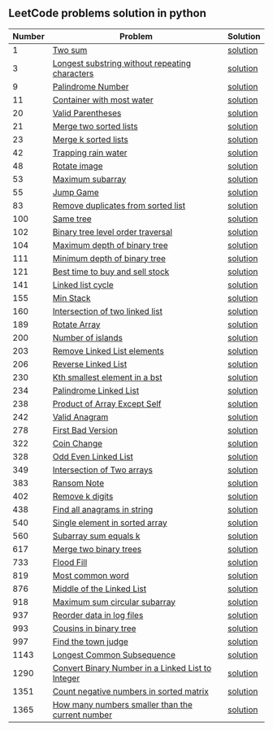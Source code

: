 ## LeetCode problems solution in python


|  Number | Problem |   Solution | 
| --- | --- | --- |
|  1 | [Two sum](https://leetcode.com/problems/two-sum/) | [solution](/Solutions/Two_sum.py)|
|  3 | [Longest substring without repeating characters](https://leetcode.com/problems/longest-substring-without-repeating-characters/) | [solution](/Solutions/Longest_substring_without_repeating_characters.py)|
|  9 | [Palindrome Number](https://leetcode.com/problems/palindrome-number/) | [solution](/Solutions/palindrome.py)|
|  11 | [Container with most water](https://leetcode.com/problems/container-with-most-water/) | [solution](/Solutions/container_with_most_water.py)|
|  20 | [Valid Parentheses](https://leetcode.com/problems/valid-parentheses/) | [solution](/Solutions/valid-parentheses.py)|
|  21 | [Merge two sorted lists](https://leetcode.com/problems/merge-two-sorted-lists/) | [solution](/Solutions/merge_two_sorted_list.py)|
|  23 | [Merge k sorted lists](https://leetcode.com/problems/merge-k-sorted-lists/) | [solution](/Solutions/merge_k_sorted_lists.py)|
|  42 | [Trapping rain water](https://leetcode.com/problems/trapping-rain-water/) | [solution](/Solutions/trapping_rain_water.py)|
|  48 | [Rotate image](https://leetcode.com/problems/rotate-image/) | [solution](/Solutions/rotate_image.py)|
|  53 | [Maximum subarray](https://leetcode.com/problems/maximum-subarray/) | [solution](/Solutions/naximum_subarray.py)|
|  55 | [Jump Game](https://leetcode.com/problems/jump-game/) | [solution](/Solutions/jump_game.py)|
|  83 | [Remove duplicates from sorted list](https://leetcode.com/problems/remove-duplicated-from-sorted-list/) | [solution](/Solutions/remove_duplicates_from_sorted_list.py)|
|  100 | [Same tree](https://leetcode.com/problems/same-tree/) | [solution](/Solutions/same_tree.py)|
|  102 | [Binary tree level order traversal](https://leetcode.com/problems/binary-tree-level-order-traversal/) | [solution](/Solutions/binary_tree_level_order_traversal.py)|
|  104 | [Maximum depth of binary tree](https://leetcode.com/problems/maximum-depth-of-binary-tree/) | [solution](/Solutions/maximum_depth_of_binary_tree.py)|
|  111 | [Minimum depth of binary tree](https://leetcode.com/problems/minimum-depth-of-binary-tree/) | [solution](/Solutions/minimum_depth_of_binary_tree.py)|
|  121 | [Best time to buy and sell stock](https://leetcode.com/problems/best-time-to-buy-and-sell-stock/) | [solution](/Solutions/Best_time_to_buy_and_sell_stock.py)|
|  141 | [Linked list cycle](https://leetcode.com/problems/linked-list-cycle/) | [solution](/Solutions/linked_list_cycle.py)|
|  155 | [Min Stack](https://leetcode.com/problems/min-stack/) | [solution](/Solutions/min_stack.py)|
|  160 | [Intersection of two linked list](https://leetcode.com/problems/intersection-of-two-linked-list/) | [solution](/Solutions/intersection_of_two_linked_list.py)|
|  189 | [Rotate Array](https://leetcode.com/problems/rotate-array/) | [solution](/Solutions/Rotate_Array.py)|
|  200 | [Number of islands](https://leetcode.com/problems/number-of-islands/) | [solution](/Solutions/number_of_islands.py)|
|  203 | [Remove Linked List elements](https://leetcode.com/problems/remove-linked-list-elements/) | [solution](/Solutions/remove_linked_list_elements.py)|
|  206 | [Reverse Linked List](https://leetcode.com/problems/reverse-linked-list/) | [solution](/Solutions/reverse_linked_list.py)|
|  230 | [Kth smallest element in a bst](https://leetcode.com/problems/kth-smallest-element-in-a-bst/) | [solution](/Solutions/kth_smalles_element_in_bst.py)|
|  234 | [Palindrome Linked List](https://leetcode.com/problems/palindrome-linked-list/) | [solution](/Solutions/palindrome_linked_list.py)|
|  238 | [Product of Array Except Self](https://leetcode.com/problems/product-of-array-except-self/) | [solution](/Solutions/Product_of_Array_Except_Self.py)|
|  242 | [Valid Anagram](https://leetcode.com/problems/valid-anagram/) | [solution](/Solutions/Valid_Anagram.py)|
|  278 | [First Bad Version](https://leetcode.com/problems/first-bad-version/) | [solution](/Solutions/first_bad_version.py)|
|  322 | [Coin Change](https://leetcode.com/problems/coin-change/) | [solution](/Solutions/Coin_Change.py)|
|  328 | [Odd Even Linked List](https://leetcode.com/problems/odd-even-linked-list/) | [solution](/Solutions/odd_even_linked_list.py)|
|  349 | [Intersection of Two arrays](https://leetcode.com/problems/intersection-of-two-arrays/) | [solution](/Solutions/intersection_of_two_arrays.py)|
|  383 | [Ransom Note](https://leetcode.com/problems/ransom-note/) | [solution](/Solutions/ransom_note.py)|
|  402 | [Remove k digits](https://leetcode.com/problems/remove-k-digits/) | [solution](/Solutions/remove_k_digits.py)|
|  438 | [Find all anagrams in string](https://leetcode.com/problems/find-all-anagrams-in-a-string/) | [solution](/Solutions/find_all_anagrams_in_string.py)|
|  540 | [Single element in sorted array](https://leetcode.com/problems/single-element-in-a-sorted-array/) | [solution](/Solutions/single_element_in_sorted_array.py)|
|  560 | [Subarray sum equals k](https://leetcode.com/problems/subarray-sum-equals-k/) | [solution](/Solutions/Subarray_sum_equals_k.py)|
|  617 | [Merge two binary trees](https://leetcode.com/problems/merge-two-binary-trees/) | [solution](/Solutions/merge_two_binary_trees.py)|
|  733 | [Flood Fill](https://leetcode.com/problems/flood-fill/) | [solution](/Solutions/flood_fill.py)|
|  819 | [Most common word](https://leetcode.com/problems/most-common-word/) | [solution](/Solutions/most_common_word.py)|
|  876 | [Middle of the Linked List](https://leetcode.com/problems/middle-of-the-linked-list/) | [solution](/Solutions/middle_of_the_linked_list.py)|
|  918 | [Maximum sum circular subarray](https://leetcode.com/problems/maximum-sum-circular-subarray/) | [solution](/Solutions/maximum_sum_circular_subarray.py)|
|  937 | [Reorder data in log files](https://leetcode.com/problems/reorder-data-in-log-files/) | [solution](/Solutions/reorder_data_in_log_files.py)|
|  993 | [Cousins in binary tree](https://leetcode.com/problems/cousins-in-binary-tree/) | [solution](/Solutions/cousins_in_binary_tree.py)|
|  997 | [Find the town judge](https://leetcode.com/problems/find-the-town-judge/) | [solution](/Solutions/find_the_town_judge.py)|
|  1143 | [Longest Common Subsequence](https://leetcode.com/problems/longest-common-subsequence/) | [solution](/Solutions/Longest_Common_Subsequence.py)|
|  1290 | [Convert Binary Number in a Linked List to Integer](https://leetcode.com/problems/convert-binary-number-in-a-linked-list-to-integer/) | [solution](/Solutions/convert_binary_Number_in_linked_list_to_integer.py)|
|  1351 | [Count negative numbers in sorted matrix](https://leetcode.com/problems/count-negative-numbers-in-a-sorted-matrix/) | [solution](/Solutions/count_negative_numbers_in_sorted_matrix.py)|
|  1365 | [How many numbers smaller than the current number](https://leetcode.com/problems/how-many-numbers-are-smaller-than-the-current-number/) | [solution](/Solutions/how_many_numbers_smaller_than_the_current_number.py)|

